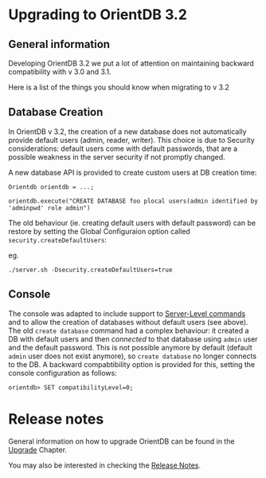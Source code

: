 
# Upgrading to OrientDB 3.2

## General information

Developing OrientDB 3.2 we put a lot of attention on maintaining backward compatibility with v 3.0 and 3.1. 

Here is a list of the things you should know when migrating to v 3.2

## Database Creation

In OrientDB v 3.2, the creation of a new database does not automatically provide default users (admin, reader, writer). This choice is due to Security considerations: default users come with default passwords, that are a possible weakness in the server security if not promptly changed.

A new database API is provided to create custom users at DB creation time:

```
Orientdb orientdb = ...;

orientdb.execute("CREATE DATABASE foo plocal users(admin identified by 'adminpwd' role admin")
```

The old behaviour (ie. creating default users with default password) can be restore by setting the Global Configuraion option called `security.createDefaultUsers`:

eg.

```
./server.sh -Dsecurity.createDefaultUsers=true
```

## Console 

The console was adapted to include support to [Server-Level commands](../../serverlevel/README.md) and to allow the creation of databases without default users (see above).
The old `create database` command had a complex behaviour: it created a DB with default users and then *connected* to that database using `admin` user and the default password. This is not possible anymore by default (default `admin` user does not exist anymore), so `create database` no longer connects to the DB. A backward compabtibility option is provided for this, setting the console configuration as follows:

```
orientdb> SET compatibilityLevel=0;
```



# Release notes

General information on how to upgrade OrientDB can be found in the [Upgrade](../Upgrade.md) Chapter.

You may also be interested in checking the [Release Notes](../Release-Notes.md).
